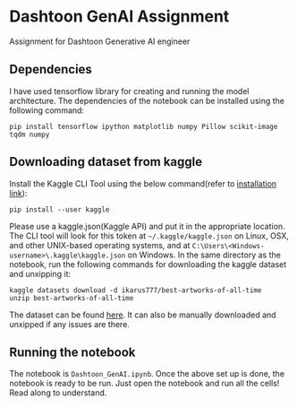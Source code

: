 # Dashtoon GenAI Assignment
Assignment for Dashtoon Generative AI engineer
## Dependencies
I have used tensorflow library for creating and running the model architecture. The dependencies of the notebook can be installed using the following command:<br>
```
pip install tensorflow ipython matplotlib numpy Pillow scikit-image tqdm numpy
```
## Downloading dataset from kaggle
Install the Kaggle CLI Tool using the below command(refer to [installation link](https://www.kaggle.com/docs/api#getting-started-installation-&-authentication)):


```
pip install --user kaggle
```


Please use a kaggle.json(Kaggle API) and put it in the appropriate location. The CLI tool will look for this token at `~/.kaggle/kaggle.json` on Linux, OSX, and other UNIX-based operating systems, and at `C:\Users\<Windows-username>\.kaggle\kaggle.json` on Windows.
In the same directory as the notebook, run the following commands for downloading the kaggle dataset and unxipping it:


```
kaggle datasets download -d ikarus777/best-artworks-of-all-time
unzip best-artworks-of-all-time
```
The dataset can be found [here](https://www.kaggle.com/datasets/ikarus777/best-artworks-of-all-time). It can also be manually downloaded and unxipped if any issues are there.

## Running the notebook
The notebook is `Dashtoon_GenAI.ipynb`. Once the above set up is done, the notebook is ready to be run. Just open the notebook and run all the cells! Read along to understand.
